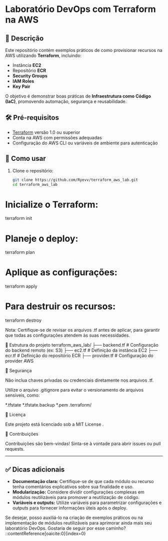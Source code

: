# Laboratório DevOps com Terraform na AWS

## 🚀 Descrição

Este repositório contém exemplos práticos de como provisionar recursos na AWS utilizando **Terraform**, incluindo:

- Instância **EC2**
- Repositório **ECR**
- **Security Groups**
- **IAM Roles**
- **Key Pair**

O objetivo é demonstrar boas práticas de **Infraestrutura como Código (IaC)**, promovendo automação, segurança e reusabilidade.

## 🛠️ Pré-requisitos

- [Terraform](https://www.terraform.io/downloads.html) versão 1.0 ou superior
- Conta na AWS com permissões adequadas
- Configuração do AWS CLI ou variáveis de ambiente para autenticação

## 🔧 Como usar

1. Clone o repositório:

   ```bash
   git clone https://github.com/Ryevv/terraform_aws_lab.git
   cd terraform_aws_lab


# Inicialize o Terraform:

terraform init


# Planeje o deploy:

terraform plan


# Aplique as configurações:

terraform apply


# Para destruir os recursos:

terraform destroy


Nota: Certifique-se de revisar os arquivos .tf antes de aplicar, para garantir que todas as configurações atendem às suas necessidades.

📂 Estrutura do projeto
terraform_aws_lab/
├── backend.tf           # Configuração do backend remoto (ex: S3)
├── ec2.tf               # Definição da instância EC2
├── ecr.tf               # Definição do repositório ECR
├── provider.tf          # Configuração do provider AWS

🔐 Segurança

Não inclua chaves privadas ou credenciais diretamente nos arquivos .tf.

Utilize o arquivo .gitignore para evitar o versionamento de arquivos sensíveis, como:

*.tfstate
*.tfstate.backup
*.pem
.terraform/

📄 Licença

Este projeto está licenciado sob a MIT License
.

📢 Contribuições

Contribuições são bem-vindas! Sinta-se à vontade para abrir issues ou pull requests.


---

## ✅ Dicas adicionais

- **Documentação clara:** Certifique-se de que cada módulo ou recurso tenha comentários explicativos sobre sua finalidade e uso.
- **Modularização:** Considere dividir configurações complexas em módulos reutilizáveis para promover a reutilização de código.
- **Variáveis e outputs:** Utilize variáveis para parametrizar configurações e outputs para fornecer informações úteis após o deploy.

Se desejar, posso auxiliá-lo na criação de exemplos práticos ou na implementação de módulos reutilizáveis para aprimorar ainda mais seu laboratório DevOps. Gostaria de seguir por esse caminho?
::contentReference[oaicite:0]{index=0}
 
